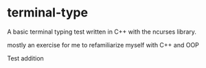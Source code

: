 # terminal-type
A basic terminal typing test written in C++ with the ncurses library.

mostly an exercise for me to refamiliarize myself with C++ and OOP

Test addition
